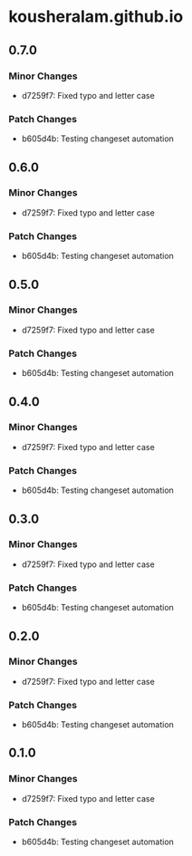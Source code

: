 # kousheralam.github.io

## 0.7.0

### Minor Changes

- d7259f7: Fixed typo and letter case

### Patch Changes

- b605d4b: Testing changeset automation

## 0.6.0

### Minor Changes

- d7259f7: Fixed typo and letter case

### Patch Changes

- b605d4b: Testing changeset automation

## 0.5.0

### Minor Changes

- d7259f7: Fixed typo and letter case

### Patch Changes

- b605d4b: Testing changeset automation

## 0.4.0

### Minor Changes

- d7259f7: Fixed typo and letter case

### Patch Changes

- b605d4b: Testing changeset automation

## 0.3.0

### Minor Changes

- d7259f7: Fixed typo and letter case

### Patch Changes

- b605d4b: Testing changeset automation

## 0.2.0

### Minor Changes

- d7259f7: Fixed typo and letter case

### Patch Changes

- b605d4b: Testing changeset automation

## 0.1.0

### Minor Changes

- d7259f7: Fixed typo and letter case

### Patch Changes

- b605d4b: Testing changeset automation
